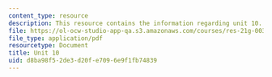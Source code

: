 ```yaml
---
content_type: resource
description: This resource contains the information regarding unit 10.
file: https://ol-ocw-studio-app-qa.s3.amazonaws.com/courses/res-21g-003-learning-chinese-a-foundation-course-in-mandarin-spring-2011/d8ba98f52de3d20fe7096e9f1fb74839_MITRES_21G_003S11_unit10.pdf
file_type: application/pdf
resourcetype: Document
title: Unit 10
uid: d8ba98f5-2de3-d20f-e709-6e9f1fb74839
---
```

